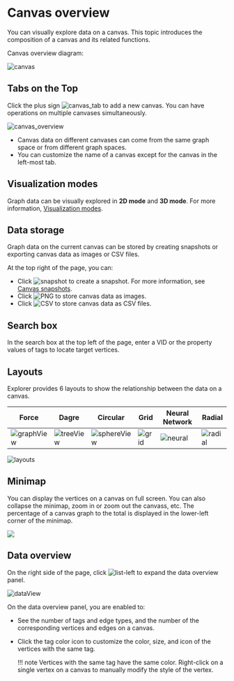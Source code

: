 # Canvas overview

You can visually explore data on a canvas. This topic introduces the composition of a canvas and its related functions.

Canvas overview diagram:

![canvas](https://docs-cdn.nebula-graph.com.cn/figures/canvas-overview.png)

## Tabs on the Top

Click the plus sign ![canvas_tab](https://docs-cdn.nebula-graph.com.cn/figures/list-add.png) to add a new canvas. You can have operations on multiple canvases simultaneously.

![canvas_overview](https://docs-cdn.nebula-graph.com.cn/figures/canvas-graphspace.png)

- Canvas data on different canvases can come from the same graph space or from different graph spaces.
- You can customize the name of a canvas except for the canvas in the left-most tab.

## Visualization modes

Graph data can be visually explored in **2D mode** and **3D mode**. For more information, [Visualization modes](visualization-mode.md).

## Data storage

Graph data on the current canvas can be stored by creating snapshots or exporting canvas data as images or CSV files.

At the top right of the page, you can:

- Click ![snapshot](https://docs-cdn.nebula-graph.com.cn/figures/graph-snapshot.png) to create a snapshot. For more information, see [Canvas snapshots](canvas-snapshot.md).
- Click ![PNG](https://docs-cdn.nebula-graph.com.cn/figures/topbar-exportPNG.png) to store canvas data as images.
- Click ![CSV](https://docs-cdn.nebula-graph.com.cn/figures/topbar-exportCSV.png) to store canvas data as CSV files.


## Search box

In the search box at the top left of the page, enter a VID  or the property values of tags to locate target vertices.

## Layouts

Explorer provides 6 layouts to show the relationship between the data on a canvas.

| Force | Dagre | Circular | Grid  | Neural Network | Radial  |
| -------- | ------ | ------ | ----- | -------- | ----- |
| ![graphView](https://docs-cdn.nebula-graph.com.cn/figures/Thumbnail-graphView.png)    | ![treeView](https://docs-cdn.nebula-graph.com.cn/figures/Thumbnail-treeView.png)  | ![sphereView](https://docs-cdn.nebula-graph.com.cn/figures/Thumbnail-sphereView.png)  | ![grid](https://docs-cdn.nebula-graph.com.cn/figures/Thumbnail-Grid.png) | ![neural](https://docs-cdn.nebula-graph.com.cn/figures/Thumbnail-neuralNetwork.png)    | ![radial](https://docs-cdn.nebula-graph.com.cn/figures/Thumbnail-Radial.png) |

![layouts](https://docs-cdn.nebula-graph.com.cn/figures/layout.gif)

## Minimap

You can display the vertices on a canvas on full screen. You can also collapse the minimap, zoom in or zoom out the canvass, etc. The percentage of a canvas graph to the total is displayed in the lower-left corner of the minimap.

![](https://docs-cdn.nebula-graph.com.cn/figures/thumbnail.png)

## Data overview

On the right side of the page, click ![list-left](https://docs-cdn.nebula-graph.com.cn/figures/list-left.png) to expand the data overview panel.

![dataView](https://docs-cdn.nebula-graph.com.cn/figures/dataview.png)

On the data overview panel, you are enabled to:

- See the number of tags and edge types, and the number of the corresponding vertices and edges on a canvas.  
- Click the tag color icon to customize the color, size, and icon of the vertices with the same tag.

  !!! note
        Vertices with the same tag have the same color. Right-click on a single vertex on a canvas to manually modify the style of the vertex.